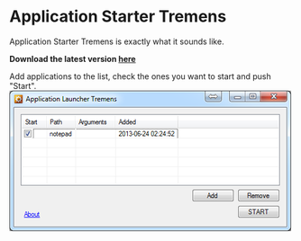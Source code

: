
Application Starter Tremens
===========================

Application Starter Tremens is exactly what it sounds like.

**Download the latest version [here](https://github.com/AlexanderJonsson/Application_launcher/raw/master/Published/Application_Launcher.zip)**

Add applications to the list, check the ones you want to start and push "Start".
![screenshot](https://github.com/AlexanderJonsson/Application_launcher/raw/master/screenshot.png)
